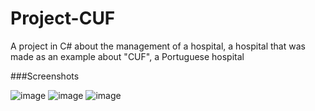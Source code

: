 # Project-CUF
A project in C# about the management of a hospital, a hospital that was made as an example about "CUF", a Portuguese hospital

###Screenshots

![image](https://user-images.githubusercontent.com/95320065/175752636-649fd880-761b-4af0-8479-3f6a647e18ee.png)
![image](https://user-images.githubusercontent.com/95320065/175752670-51a89c0a-5c0f-43a0-ba25-b858430083f0.png)
![image](https://user-images.githubusercontent.com/95320065/175752683-07ff5d93-3927-47e1-9594-e16cde32efab.png)

